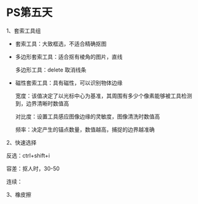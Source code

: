 # PS第五天

1、套索工具组

+ 套索工具：大致框选，不适合精确抠图

+ 多边形套索工具：适合抠有棱角的图片，直线

  多边形工具：delete 取消线条

+ 磁性套索工具：具有磁性，可以识别物体边缘

  宽度：该值决定了以光标中心为基准，其周围有多少个像素能够被工具检测到，边界清晰时数值高

  对比度：设置工具感应图像边缘的灵敏度，图像清洗时数值高

  频率：决定产生的锚点数量，数值越高，捕捉的边界越准确



2、快速选择

反选：ctrl+shift+i

容差：抠人时，30-50

连续：



3、橡皮擦



